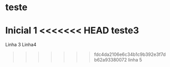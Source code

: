 # teste
Inicial 1
<<<<<<< HEAD
teste3
=======
Linha 3
Linha4
>>>>>>> fdc4da2106e6c34b1c9b392e3f7db62a93380072
linha 5
